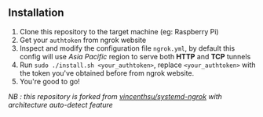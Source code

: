 ## Installation

1. Clone this repository to the target machine (eg: Raspberry Pi)
2. Get your `authtoken` from ngrok website
3. Inspect and modify the configuration file `ngrok.yml`, by default this config will use _Asia Pacific_ region to serve both **HTTP** and **TCP** tunnels
4. Run `sudo ./install.sh <your_authtoken>`, replace `<your_authtoken>` with the token you've obtained before from ngrok website.
5. You're good to go!

_NB : this repository is forked from [vincenthsu/systemd-ngrok](https://github.com/vincenthsu/systemd-ngrok) with architecture auto-detect feature_
